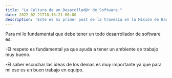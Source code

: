 ```yaml
---
title: "La Cultura de un Desarollad@r de Software."
date: 2022-02-21T18:16:21-06:00
description: 'Este es mi primer post de la travesía en la Misión de Backend con Node JS de Launch X.'
---
```


Para mi lo fundamental que debe tener un todo desarrollador de software es:

-El respeto es fundamental ya que ayuda a tener un ambiente de trabajo muy bueno.

-El saber escuchar las ideas de los demas es muy importante ya que para mi ese es un buen trabajo en equipo.
